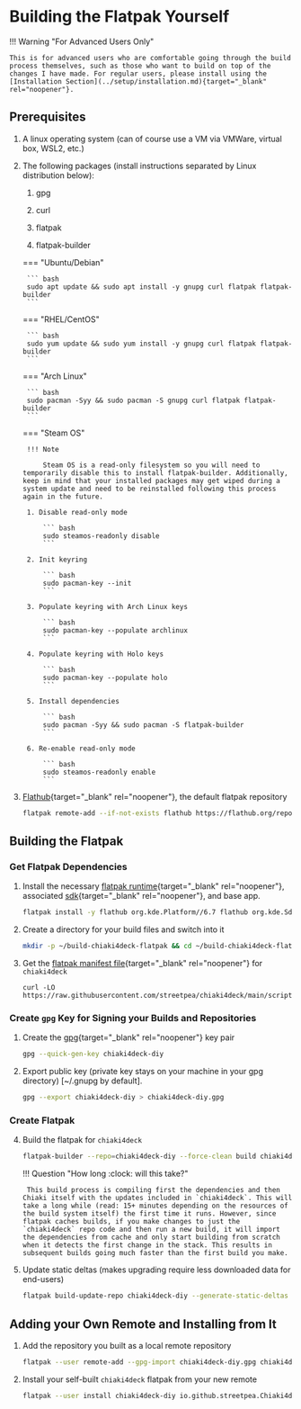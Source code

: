 # Building the Flatpak Yourself

!!! Warning "For Advanced Users Only"

    This is for advanced users who are comfortable going through the build process themselves, such as those who want to build on top of the changes I have made. For regular users, please install using the [Installation Section](../setup/installation.md){target="_blank" rel="noopener"}.

## Prerequisites

1. A linux operating system (can of course use a VM via VMWare, virtual box, WSL2, etc.)

2. The following packages (install instructions separated by Linux distribution below):

    1. gpg

    2. curl

    3. flatpak

    4. flatpak-builder

    === "Ubuntu/Debian"

        ``` bash
        sudo apt update && sudo apt install -y gnupg curl flatpak flatpak-builder
        ```

    === "RHEL/CentOS"

        ``` bash
        sudo yum update && sudo yum install -y gnupg curl flatpak flatpak-builder
        ```

    === "Arch Linux"

        ``` bash
        sudo pacman -Syy && sudo pacman -S gnupg curl flatpak flatpak-builder
        ```

    === "Steam OS"

        !!! Note

            Steam OS is a read-only filesystem so you will need to temporarily disable this to install flatpak-builder. Additionally, keep in mind that your installed packages may get wiped during a system update and need to be reinstalled following this process again in the future. 

        1. Disable read-only mode

            ``` bash
            sudo steamos-readonly disable
            ```

        2. Init keyring

            ``` bash
            sudo pacman-key --init
            ```

        3. Populate keyring with Arch Linux keys

            ``` bash
            sudo pacman-key --populate archlinux
            ```

        4. Populate keyring with Holo keys

            ``` bash
            sudo pacman-key --populate holo
            ```

        5. Install dependencies

            ``` bash
            sudo pacman -Syy && sudo pacman -S flatpak-builder
            ```

        6. Re-enable read-only mode

            ``` bash
            sudo steamos-readonly enable
            ```

3. [Flathub](https://flathub.org/home){target="_blank" rel="noopener"}, the default flatpak repository

    ``` bash
    flatpak remote-add --if-not-exists flathub https://flathub.org/repo/flathub.flatpakrepo
    ```

## Building the Flatpak

### Get Flatpak Dependencies

1. Install the necessary [flatpak runtime](https://docs.flatpak.org/en/latest/basic-concepts.html#runtimes){target="_blank" rel="noopener"}, associated [sdk](https://docs.flatpak.org/en/latest/building-introduction.html#software-development-kits-sdks){target="_blank" rel="noopener"}, and base app.

    ```bash
    flatpak install -y flathub org.kde.Platform//6.7 flathub org.kde.Sdk//6.7
    ```

2. Create a directory for your build files and switch into it

    ```bash
    mkdir -p ~/build-chiaki4deck-flatpak && cd ~/build-chiaki4deck-flatpak
    ```

3. Get the [flatpak manifest file](https://docs.flatpak.org/en/latest/manifests.html){target="_blank" rel="noopener"} for `chiaki4deck`

    ```
    curl -LO https://raw.githubusercontent.com/streetpea/chiaki4deck/main/scripts/flatpak/chiaki4deck.yaml
    ```

### Create `gpg` Key for Signing your Builds and Repositories

1. Create the [gpg](https://gnupg.org/gph/en/manual/c14.html){target="_blank" rel="noopener"} key pair

    ``` bash
    gpg --quick-gen-key chiaki4deck-diy
    ```

2. Export public key (private key stays on your machine in your gpg directory) [~/.gnupg by default].

    ``` bash
    gpg --export chiaki4deck-diy > chiaki4deck-diy.gpg
    ```

### Create Flatpak

4. Build the flatpak for `chiaki4deck`

    ``` bash
    flatpak-builder --repo=chiaki4deck-diy --force-clean build chiaki4deck.yaml --gpg-sign chiaki4deck-diy
    ```

    !!! Question "How long :clock: will this take?"

        This build process is compiling first the dependencies and then Chiaki itself with the updates included in `chiaki4deck`. This will take a long while (read: 15+ minutes depending on the resources of the build system itself) the first time it runs. However, since flatpak caches builds, if you make changes to just the `chiaki4deck` repo code and then run a new build, it will import the dependencies from cache and only start building from scratch when it detects the first change in the stack. This results in subsequent builds going much faster than the first build you make.

5. Update static deltas (makes upgrading require less downloaded data for end-users)

    ``` bash
    flatpak build-update-repo chiaki4deck-diy --generate-static-deltas --gpg-sign=chiaki4deck-diy
    ```


## Adding your Own Remote and Installing from It

1. Add the repository you built as a local remote repository

    ``` bash
    flatpak --user remote-add --gpg-import chiaki4deck-diy.gpg chiaki4deck-diy ~/build-chiaki4deck-flatpak/chiaki4deck-diy
    ```

2. Install your self-built `chiaki4deck` flatpak from your new remote

    ``` bash
    flatpak --user install chiaki4deck-diy io.github.streetpea.Chiaki4deck
    ```

